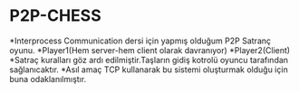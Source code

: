 # P2P-CHESS
*Interprocess Communication dersi için yapmış olduğum P2P Satranç oyunu.
*Player1(Hem server-hem client olarak davranıyor)
*Player2(Client)
*Satraç kuralları göz ardı edilmiştir.Taşların gidiş kotrolü oyuncu tarafından sağlanıcaktır.
*Asıl amaç TCP kullanarak bu sistemi oluşturmak olduğu için buna odaklanılmıştır.
